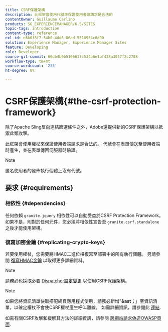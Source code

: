 ```yaml
---
title: CSRF保護架構
description: 此框架會使用代號來保證使用者端請求是合法的
contentOwner: Guillaume Carlino
products: SG_EXPERIENCEMANAGER/6.5/SITES
topic-tags: introduction
content-type: reference
exl-id: e6b0f8f7-54b0-4dd6-86ad-5516954c6d90
solution: Experience Manager, Experience Manager Sites
feature: Developing
role: Developer
source-git-commit: 66db4b0b5106617c534b6e1bf428a3057f2c2708
workflow-type: tm+mt
source-wordcount: '235'
ht-degree: 0%

---
```


# CSRF保護架構{#the-csrf-protection-framework}

除了Apache Sling反向連結篩選條件之外，Adobe還提供新的CSRF保護架構以抵禦此類攻擊。

此框架會使用權杖來保證使用者端請求是合法的。 代號會在表單傳送至使用者端時產生，並在表單傳回伺服器時驗證。

>[!NOTE]
>
>匿名使用者的發佈執行個體上沒有代號。

## 要求 {#requirements}

### 相依性 {#dependencies}

任何依賴 `granite.jquery` 相依性可以自動受益於CSRF Protection Framework。 如果不是，則對於任何元件，您必須將相依性宣告至 `granite.csrf.standalone` 之後才能使用架構。

### 復寫加密金鑰 {#replicating-crypto-keys}

若要使用權杖，您需要將HMAC二進位檔復寫至部署中的所有執行個體。 另請參閱 [復寫HMAC金鑰](/help/sites-administering/encapsulated-token.md#replicating-the-hmac-key) 以取得更多詳細資料。

>[!NOTE]
>
>請務必也採取必要 [Dispatcher設定變更](https://helpx.adobe.com/experience-manager/dispatcher/user-guide.html) 以使用CSRF保護架構。

>[!NOTE]
>
>如果您將資訊清單快取搭配網頁應用程式使用，請務必新增&quot;**&amp;ast；**」至資訊清單，以確定權杖不會使CSRF權杖產生呼叫離線。 如需詳細資訊，請參閱此 [連結](https://www.w3.org/TR/offline-webapps/).
>
如需有關CSRF攻擊和緩解其方法的詳細資訊，請參閱 [跨網站請求偽造OWASP頁面](https://owasp.org/www-community/attacks/csrf).
